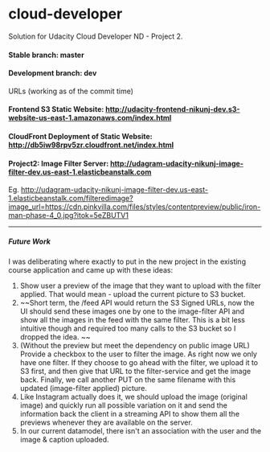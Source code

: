 # cloud-developer
Solution for Udacity Cloud Developer ND - Project 2.

#### Stable branch: master
#### Development branch: dev

URLs (working as of the commit time) 
#### Frontend S3 Static Website: http://udacity-frontend-nikunj-dev.s3-website-us-east-1.amazonaws.com/index.html
#### CloudFront Deployment of Static Website: http://db5iw98rpv5zr.cloudfront.net/index.html
#### Project2: Image Filter Server: http://udagram-udacity-nikunj-image-filter-dev.us-east-1.elasticbeanstalk.com
Eg. http://udagram-udacity-nikunj-image-filter-dev.us-east-1.elasticbeanstalk.com/filteredimage?image_url=https://cdn.pinkvilla.com/files/styles/contentpreview/public/iron-man-phase-4_0.jpg?itok=5eZBUTV1 

---

##### Future Work
I was deliberating where exactly to put in the new project in the existing course application and came up with these ideas:
1. Show user a preview of the image that they want to upload with the filter applied. That would mean - upload the current picture to S3 bucket.
2. ~~Short term, the /feed API would return the S3 Signed URLs, now the UI should send these images one by one to the image-filter API and show all the images in the feed with the same filter. This is a bit less intuitive though and required too many calls to the S3 bucket so I dropped the idea. ~~
3. (Without the preview but meet the dependency on public image URL) Provide a checkbox to the user to filter the image. As right now we only have one filter. If they choose to go ahead with the filter, we upload it to S3 first, and then give that URL to the filter-service and get the image back. Finally, we call another PUT on the same filename with this updated (image-filter applied) picture.
4. Like Instagram actually does it, we should upload the image (original image) and quickly run all possible variation on it and send the information back the client in a streaming API to show them all the previews whenever they are available on the server.
5. In our current datamodel, there isn't an association with the user and the image & caption uploaded.
